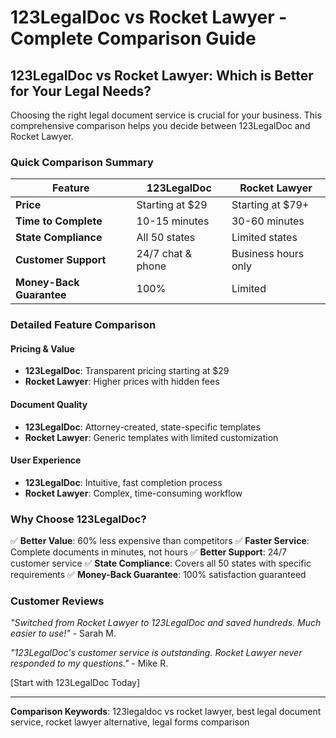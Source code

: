 # 123LegalDoc vs Rocket Lawyer - Complete Comparison Guide

## 123LegalDoc vs Rocket Lawyer: Which is Better for Your Legal Needs?

Choosing the right legal document service is crucial for your business. This comprehensive comparison helps you decide between 123LegalDoc and Rocket Lawyer.

### Quick Comparison Summary

| Feature                  | 123LegalDoc       | Rocket Lawyer       |
| ------------------------ | ----------------- | ------------------- |
| **Price**                | Starting at $29   | Starting at $79+    |
| **Time to Complete**     | 10-15 minutes     | 30-60 minutes       |
| **State Compliance**     | All 50 states     | Limited states      |
| **Customer Support**     | 24/7 chat & phone | Business hours only |
| **Money-Back Guarantee** | 100%              | Limited             |

### Detailed Feature Comparison

#### Pricing & Value

- **123LegalDoc**: Transparent pricing starting at $29
- **Rocket Lawyer**: Higher prices with hidden fees

#### Document Quality

- **123LegalDoc**: Attorney-created, state-specific templates
- **Rocket Lawyer**: Generic templates with limited customization

#### User Experience

- **123LegalDoc**: Intuitive, fast completion process
- **Rocket Lawyer**: Complex, time-consuming workflow

### Why Choose 123LegalDoc?

✅ **Better Value**: 60% less expensive than competitors
✅ **Faster Service**: Complete documents in minutes, not hours
✅ **Better Support**: 24/7 customer service
✅ **State Compliance**: Covers all 50 states with specific requirements
✅ **Money-Back Guarantee**: 100% satisfaction guaranteed

### Customer Reviews

_"Switched from Rocket Lawyer to 123LegalDoc and saved hundreds. Much easier to use!"_ - Sarah M.

_"123LegalDoc's customer service is outstanding. Rocket Lawyer never responded to my questions."_ - Mike R.

[Start with 123LegalDoc Today]

---

**Comparison Keywords**: 123legaldoc vs rocket lawyer, best legal document service, rocket lawyer alternative, legal forms comparison
